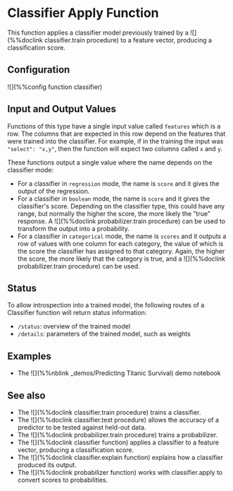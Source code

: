 # Classifier Apply Function

This function applies a classifier model previously trained by a ![](%%doclink classifier.train procedure) to a feature vector, producing a classification
score.

## Configuration

![](%%config function classifier)


## Input and Output Values

Functions of this type have a single input value called `features` which is a row. The columns that
are expected in this row depend on the features that were trained into the classifier.
For example, if in the training the input was `"select": "x,y"`, then the function will 
expect two columns called `x` and `y`.

These functions output a single value where the name depends on the classifier mode:

* For a classifier in `regression` mode, the name is `score`
  and it gives the output of the regression.
* For a classifier in `boolean` mode, the name is `score`
  and it gives the classifier's score.  Depending on the classifier type,
  this could have any range, but normally the higher the score, the more
  likely the "true" response.  A ![](%%doclink probabilizer.train procedure) can be used to transform the output into a probability.
* For a classifier in `categorical` mode, the name is `scores`
  and it outputs a row of values with one column for each category, the value of which
  is the score the classifier has assigned to that category.  Again, the
  higher the score, the more likely that the category is true, and a
  ![](%%doclink probabilizer.train procedure) can be used.

## Status

To allow introspection into a trained model, the following routes of a Classifier function will 
return status information:

* `/status`: overview of the trained model
* `/details`: parameters of the trained model, such as weights

## Examples

* The ![](%%nblink _demos/Predicting Titanic Survival) demo notebook

## See also

* The ![](%%doclink classifier.train procedure) trains a classifier.
* The ![](%%doclink classifier.test procedure) allows the accuracy of a predictor to be tested against
held-out data.
* The ![](%%doclink probabilizer.train procedure) trains a probabilizer.
* The ![](%%doclink classifier function) applies a classifier to a feature vector, producing a classification score.
* The ![](%%doclink classifier.explain function) explains how a classifier produced its output.
* The ![](%%doclink probabilizer function) works with classifier.apply to convert scores to probabilities.
